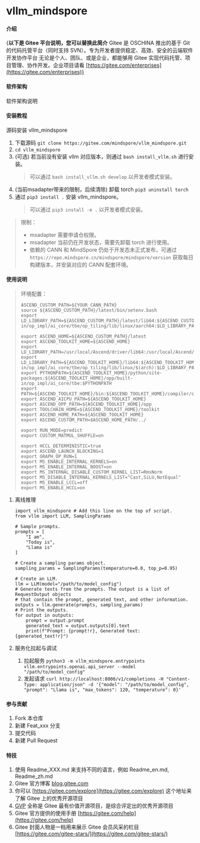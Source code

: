 # vllm_mindspore

#### 介绍
{**以下是 Gitee 平台说明，您可以替换此简介**
Gitee 是 OSCHINA 推出的基于 Git 的代码托管平台（同时支持 SVN）。专为开发者提供稳定、高效、安全的云端软件开发协作平台
无论是个人、团队、或是企业，都能够用 Gitee 实现代码托管、项目管理、协作开发。企业项目请看 [https://gitee.com/enterprises](https://gitee.com/enterprises)}

#### 软件架构
软件架构说明


#### 安装教程

源码安装 vllm_mindspore

1. 下载源码 `git clone https://gitee.com/mindspore/vllm_mindspore.git`
2. `cd vllm_mindspore`
3. (可选) 若当前没有安装 vllm 对应版本，则通过 `bash install_vllm.sh` 进行安装。
   > 可以通过 `bash install_vllm.sh develop` 以开发者模式安装。
4. (当前msadapter带来的限制，后续清除) 卸载 torch `pip3 uninstall torch`
5. 通过 `pip3 install .` 安装 vllm_mindspore。
   > 可以通过 `pip3 install -e .` 以开发者模式安装。


> 限制：
> * msadapter 需要申请仓权限。
> * msadapter 当前仍在开发状态，需要先卸载 torch 进行使用。
> * 依赖的 CANN 和 MindSpore 仍处于开发态未正式发布，可通过 `https://repo.mindspore.cn/mindspore/mindspore/version` 获取每日构建版本，并安装对应的 CANN 配套环境。

#### 使用说明

> 环境配置：
> ```
> ASCEND_CUSTOM_PATH=${YOUR_CANN_PATH}
> source ${ASCEND_CUSTOM_PATH}/latest/bin/setenv.bash 
> export LD_LIBRARY_PATH=${ASCEND_CUSTOM_PATH}/latest/lib64:${ASCEND_CUSTOM_PATH}/latest/opp/built-in/op_impl/ai_core/tbe/op_tiling/lib/linux/aarch64:$LD_LIBRARY_PATH
> 
> export ASCEND_HOME=${ASCEND_CUSTOM_PATH}/latest
> export ASCEND_TOOLKIT_HOME=${ASCEND_HOME}
> export LD_LIBRARY_PATH=/usr/local/Ascend/driver/lib64:/usr/local/Ascend/driver/lib64/common:/usr/local/Ascend/driver/lib64/driver:$LD_LIBRARY_PATH
> export LD_LIBRARY_PATH=${ASCEND_TOOLKIT_HOME}/lib64:${ASCEND_TOOLKIT_HOME}/lib64/plugin/opskernel:${ASCEND_TOOLKIT_HOME}/lib64/plugin/nnengine:${ASCEND_TOOLKIT_HOME}/opp/built-in/op_impl/ai_core/tbe/op_tiling/lib/linux/$(arch):$LD_LIBRARY_PATH
> export PYTHONPATH=${ASCEND_TOOLKIT_HOME}/python/site-packages:${ASCEND_TOOLKIT_HOME}/opp/built-in/op_impl/ai_core/tbe:$PYTHONPATH
> export PATH=${ASCEND_TOOLKIT_HOME}/bin:${ASCEND_TOOLKIT_HOME}/compiler/ccec_compiler/bin:$PATH
> export ASCEND_AICPU_PATH=${ASCEND_TOOLKIT_HOME}
> export ASCEND_OPP_PATH=${ASCEND_TOOLKIT_HOME}/opp
> export TOOLCHAIN_HOME=${ASCEND_TOOLKIT_HOME}/toolkit
> export ASCEND_HOME_PATH=${ASCEND_TOOLKIT_HOME}
> export ASCEND_CUSTOM_PATH=$ASCEND_HOME_PATH/../
> 
> export RUN_MODE=predict
> export CUSTOM_MATMUL_SHUFFLE=on
> 
> export HCCL_DETERMINISTIC=true
> export ASCEND_LAUNCH_BLOCKING=1
> export GRAPH_OP_RUN=1
> export MS_ENABLE_INTERNAL_KERNELS=on
> export MS_ENABLE_INTERNAL_BOOST=on
> export MS_INTERNAL_DISABLE_CUSTOM_KERNEL_LIST=RmsNorm
> export MS_DISABLE_INTERNAL_KERNELS_LIST="Cast,SiLU,NotEqual"
> export MS_ENABLE_LCCL=off
> export MS_ENABLE_HCCL=on
> ```


1. 离线推理

   ```
   import vllm_mindspore # Add this line on the top of script.
   from vllm import LLM, SamplingParams
   
   # Sample prompts.
   prompts = [
       "I am",
       "Today is",
       "Llama is"
   ]

   # Create a sampling params object.
   sampling_params = SamplingParams(temperature=0.0, top_p=0.95)
   
   # Create an LLM.
   llm = LLM(model="/path/to/model_config")
   # Generate texts from the prompts. The output is a list of RequestOutput objects
   # that contain the prompt, generated text, and other information.
   outputs = llm.generate(prompts, sampling_params)
   # Print the outputs.
   for output in outputs:
       prompt = output.prompt
       generated_text = output.outputs[0].text
       print(f"Prompt: {prompt!r}, Generated text: {generated_text!r}")
   ```

2. 服务化拉起与调试

   1. 拉起服务 `python3 -m vllm_mindspore.entrypoints vllm.entrypoints.openai.api_server --model "/path/to/model_config"`
   2. 发起请求 `curl http://localhost:8000/v1/completions -H "Content-Type: application/json" -d '{"model": "/path/to/model_config", "prompt": "Llama is", "max_tokens": 120, "temperature": 0}'`

#### 参与贡献

1.  Fork 本仓库
2.  新建 Feat_xxx 分支
3.  提交代码
4.  新建 Pull Request


#### 特技

1.  使用 Readme\_XXX.md 来支持不同的语言，例如 Readme\_en.md, Readme\_zh.md
2.  Gitee 官方博客 [blog.gitee.com](https://blog.gitee.com)
3.  你可以 [https://gitee.com/explore](https://gitee.com/explore) 这个地址来了解 Gitee 上的优秀开源项目
4.  [GVP](https://gitee.com/gvp) 全称是 Gitee 最有价值开源项目，是综合评定出的优秀开源项目
5.  Gitee 官方提供的使用手册 [https://gitee.com/help](https://gitee.com/help)
6.  Gitee 封面人物是一档用来展示 Gitee 会员风采的栏目 [https://gitee.com/gitee-stars/](https://gitee.com/gitee-stars/)
